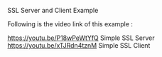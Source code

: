 SSL Server and Client Example

Following is the video link of this example : 

https://youtu.be/P18wPeWtYfQ  Simple SSL Server
https://youtu.be/xTJRdn4tznM  Simple SSL Client
